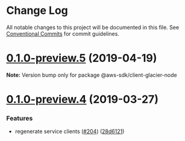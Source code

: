 # Change Log

All notable changes to this project will be documented in this file.
See [Conventional Commits](https://conventionalcommits.org) for commit guidelines.

# [0.1.0-preview.5](https://github.com/aws/aws-sdk-js-v3/compare/@aws-sdk/client-glacier-node@0.1.0-preview.4...@aws-sdk/client-glacier-node@0.1.0-preview.5) (2019-04-19)

**Note:** Version bump only for package @aws-sdk/client-glacier-node





# [0.1.0-preview.4](https://github.com/aws/aws-sdk-js-v3/compare/@aws-sdk/client-glacier-node@0.1.0-preview.3...@aws-sdk/client-glacier-node@0.1.0-preview.4) (2019-03-27)


### Features

* regenerate service clients ([#204](https://github.com/aws/aws-sdk-js-v3/issues/204)) ([28d6121](https://github.com/aws/aws-sdk-js-v3/commit/28d6121))
